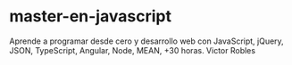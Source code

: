 # master-en-javascript
Aprende a programar desde cero y desarrollo web con JavaScript, jQuery, JSON, TypeScript, Angular, Node, MEAN, +30 horas. Victor Robles
